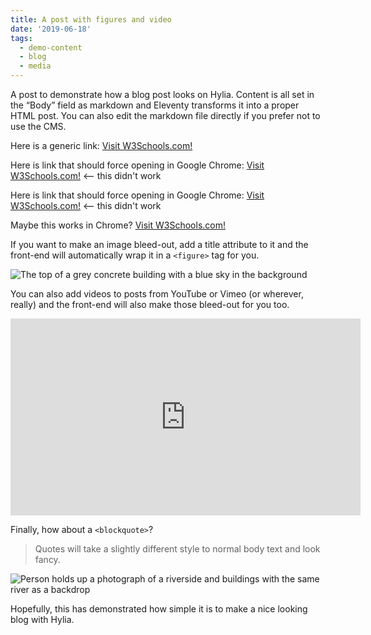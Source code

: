 ```yaml
---
title: A post with figures and video
date: '2019-06-18'
tags:
  - demo-content
  - blog
  - media
---
```

A post to demonstrate how a blog post looks on Hylia. Content is all set in the “Body” field as markdown and Eleventy transforms it into a proper HTML post. You can also edit the markdown file directly if you prefer not to use the CMS.

Here is a generic link: <a href="https://www.w3schools.com/">Visit W3Schools.com!</a>

Here is link that should force opening in Google Chrome: <a href="googlechromes://www.w3schools.com/">Visit W3Schools.com!</a> <-- this didn't work

Here is link that should force opening in Google Chrome: <a href="googlechromes://navigate?url=www.w3schools.com/">Visit W3Schools.com!</a> <-- this didn't work

Maybe this works in Chrome? <a href="intent://link/#Intent;scheme=http://www.w3schools.com:4430;package=com.android.chrome;category=browsable;end"> Visit W3Schools.com!</a>

If you want to make an image bleed-out, add a title attribute to it and the front-end will automatically wrap it in a `<figure>` tag for you.

![The top of a grey concrete building with a blue sky in the background](/images/demo-image-1.jpg "Brutalism at its finest. Photo by Artificial Photography on Unsplash.")

You can also add videos to posts from YouTube or Vimeo (or wherever, really) and the front-end will also make those bleed-out for you too.

<iframe width="560" height="315" src="https://www.youtube.com/embed/_38JDGnr0vA" frameborder="0" allow="accelerometer; autoplay; encrypted-media; gyroscope; picture-in-picture" allowfullscreen></iframe>

Finally, how about a `<blockquote>`?

> Quotes will take a slightly different style to normal body text and look fancy.

![Person holds up a photograph of a riverside and buildings with the same river as a backdrop](/images/demo-image-2.jpg "Remember, if you want a figure and caption, add a 'title' attribute to image in the body field — Photo by Kharytonova Antonina on Unsplash.")

Hopefully, this has demonstrated how simple it is to make a nice looking blog with Hylia.
